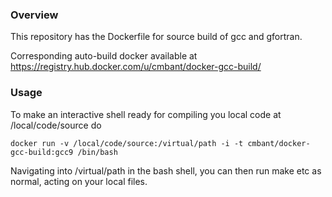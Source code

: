 ### Overview

This repository has the Dockerfile for source build of gcc and gfortran. 

Corresponding auto-build docker available at
https://registry.hub.docker.com/u/cmbant/docker-gcc-build/

### Usage

To make an interactive shell ready for compiling you local code at /local/code/source
do

    docker run -v /local/code/source:/virtual/path -i -t cmbant/docker-gcc-build:gcc9 /bin/bash

Navigating into /virtual/path in the bash shell, you can then run make etc as normal, acting
on your local files.
